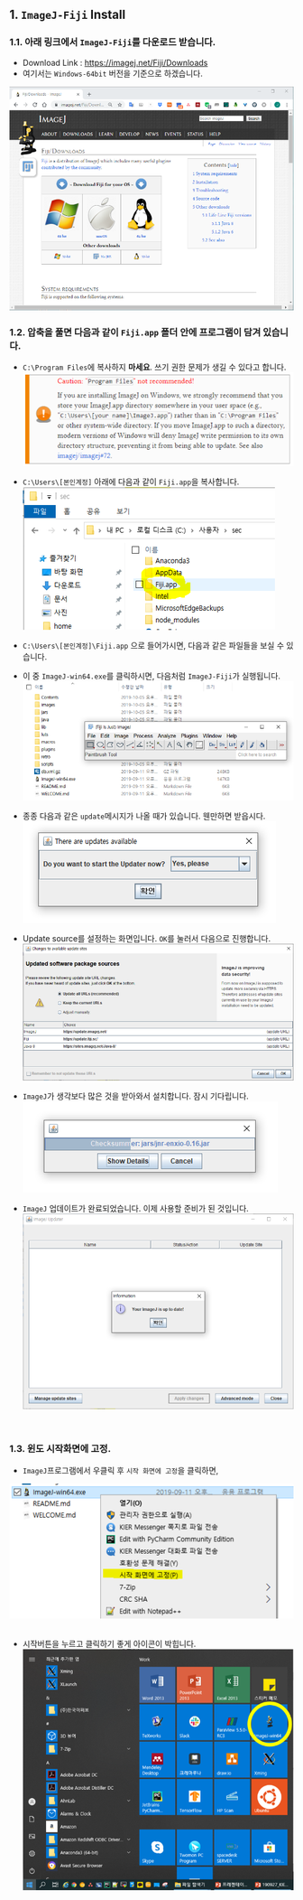 ## 1. `ImageJ-Fiji` Install

### 1.1. 아래 링크에서 `ImageJ-Fiji`를 다운로드 받습니다.  
* Download Link : https://imagej.net/Fiji/Downloads  
* 여기서는 `Windows-64bit` 버전을 기준으로 하겠습니다.  

![install_0](/imagej_script_python/images/1_install_0.PNG)
<br>  

### 1.2. 압축을 풀면 다음과 같이 `Fiji.app` 폴더 안에 프로그램이 담겨 있습니다.  
* `C:\Program Files`에 복사하지 **마세요**. 쓰기 권한 문제가 생길 수 있다고 합니다.  
![install_1](/imagej_script_python/images/1_install_1.PNG)

* `C:\Users\[본인계정]` 아래에 다음과 같이 `Fiji.app`을 복사합니다.  
![install_2](/imagej_script_python/images/1_install_2.PNG)  

* `C:\Users\[본인계정]\Fiji.app` 으로 들어가시면, 다음과 같은 파일들을 보실 수 있습니다.  
* 이 중 `ImageJ-win64.exe`를 클릭하시면, 다음처럼 `ImageJ-Fiji`가 실행됩니다.  
![install_3](/imagej_script_python/images/1_install_3.PNG)  

* 종종 다음과 같은 `update`메시지가 나올 때가 있습니다. 웬만하면 받읍시다.  
![install_4](/imagej_script_python/images/1_install_4.PNG)  

* Update source를 설정하는 화면입니다. `OK`를 눌러서 다음으로 진행합니다.  
![install_5](/imagej_script_python/images/1_install_5.PNG)  

* `ImageJ`가 생각보다 많은 것을 받아와서 설치합니다. 잠시 기다립니다.  
![install_6](/imagej_script_python/images/1_install_6.PNG)  

* `ImageJ` 업데이트가 완료되었습니다. 이제 사용할 준비가 된 것입니다.  
![install_7](/imagej_script_python/images/1_install_7.PNG)  
<br>  

### 1.3. 윈도 시작화면에 고정.  
* `ImageJ`프로그램에서 우클릭 후 `시작 화면에 고정`을 클릭하면,  
  
![install_8](/imagej_script_python/images/1_install_8.PNG)  
<br>  

* 시작버튼을 누르고 클릭하기 좋게 아이콘이 박힙니다.  
![install_9](/imagej_script_python/images/1_install_9.PNG)  
